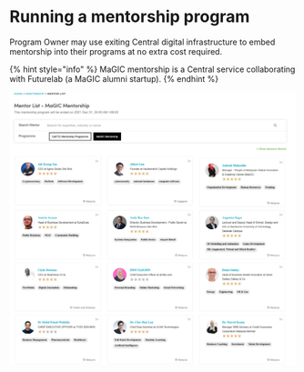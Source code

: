 # Running a mentorship program

Program Owner may use exiting Central digital infrastructure to embed mentorship into their programs at no extra cost required.

{% hint style="info" %}
MaGIC mentorship is a Central service collaborating with Futurelab \(a MaGIC alumni startup\). 
{% endhint %}

![An example of MaGIC Mentorship program](../.gitbook/assets/screenshot-2021-02-22-at-10.24.52-am.png)


